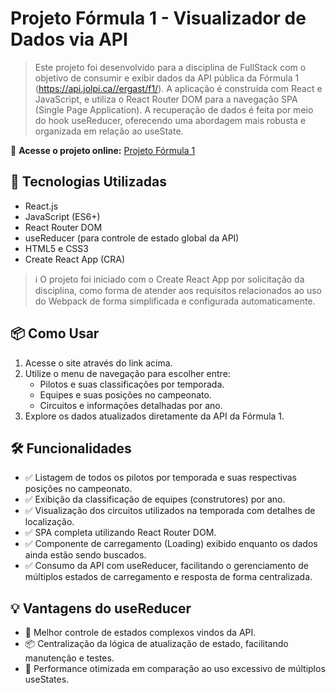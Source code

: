 # Projeto Fórmula 1 - Visualizador de Dados via API

> Este projeto foi desenvolvido para a disciplina de FullStack com o objetivo de consumir e exibir dados da API pública da Fórmula 1 (https://api.jolpi.ca//ergast/f1/). A aplicação é construída com React e JavaScript, e utiliza o React Router DOM para a navegação SPA (Single Page Application). A recuperação de dados é feita por meio do hook useReducer, oferecendo uma abordagem mais robusta e organizada em relação ao useState.

🔗 **Acesse o projeto online:** [Projeto Fórmula 1](https://jotasoftware.github.io/Projeto-Formula-1/)

## 🚀 Tecnologias Utilizadas

- React.js
- JavaScript (ES6+)
- React Router DOM
- useReducer (para controle de estado global da API)
- HTML5 e CSS3
- Create React App (CRA)

> ℹ️ O projeto foi iniciado com o Create React App por solicitação da disciplina, como forma de atender aos requisitos relacionados ao uso do Webpack de forma simplificada e configurada automaticamente.

## 📦 Como Usar

1. Acesse o site através do link acima.
2. Utilize o menu de navegação para escolher entre:
   - Pilotos e suas classificações por temporada.
   - Equipes e suas posições no campeonato.
   - Circuitos e informações detalhadas por ano.
3. Explore os dados atualizados diretamente da API da Fórmula 1.

## 🛠️ Funcionalidades

- ✅ Listagem de todos os pilotos por temporada e suas respectivas posições no campeonato.
- ✅ Exibição da classificação de equipes (construtores) por ano.
- ✅ Visualização dos circuitos utilizados na temporada com detalhes de localização.
- ✅ SPA completa utilizando React Router DOM.
- ✅ Componente de carregamento (Loading) exibido enquanto os dados ainda estão sendo buscados.
- ✅ Consumo da API com useReducer, facilitando o gerenciamento de múltiplos estados de carregamento e resposta de forma centralizada.

## 💡 Vantagens do useReducer

- 🔄 Melhor controle de estados complexos vindos da API.
- 📦 Centralização da lógica de atualização de estado, facilitando manutenção e testes.
- 🚀 Performance otimizada em comparação ao uso excessivo de múltiplos useStates.
